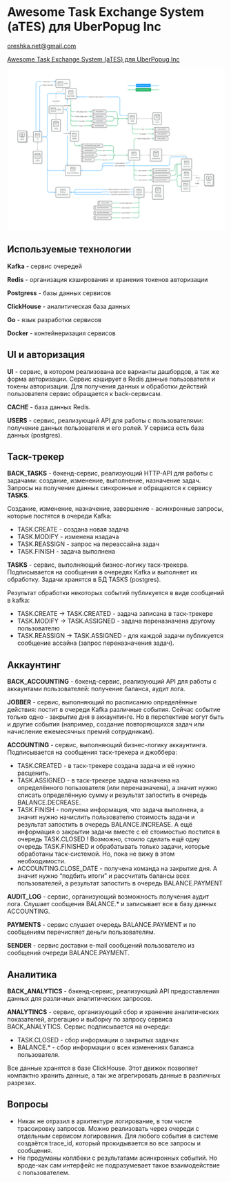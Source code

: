 # Awesome Task Exchange System (aTES) для UberPopug Inc

oreshka.net@gmail.com

[Awesome Task Exchange System (aTES) для UberPopug Inc](/HOMEWORK.md)

![Архитектура LVL 0](/arch_lvl0.png "Архитектура LVL 0")

## Используемые технологии

**Kafka** - сервис очередей

**Redis** - организация кэширования и хранения токенов авторизации

**Postgress** - базы данных сервисов

**ClickHouse** - аналитическая база данных

**Go** - язык разработки сервисов

**Docker** - контейнеризация сервисов

## UI и авторизация

**UI** - сервис, в котором реализована все варианты дашбордов, а так же форма авторизации. Сервис кэширует в Redis данные пользователя и токены авторизации. Для получения данных и обработки действий пользователя сервис обращается к back-сервисам.

**CACHE** - база данных Redis.

**USERS** - сервис, реализующий API для работы с пользователями: получение данных пользователя и его ролей. У сервиса есть база данных (postgres).

## Таск-трекер

**BACK_TASKS** - бэкенд-сервис, реализующий HTTP-API для работы с задачами: создание, изменение, выполнение, назначение задач. Запросы на получение данных синхронные и обращаются к сервису **TASKS**.

Создание, изменение, назначение, завершение - асинхронные запросы, которые постятся в очереди Kafka:

- TASK.CREATE - создана новая задача
- TASK.MODIFY - изменена нзадача
- TASK.REASSIGN - запрос на переассайна задач
- TASK.FINISH - задача выполнена

**TASKS** - сервис, выполняющий бизнес-логику таск-трекера. Подписывается на сообщения в очередях Kafka и выполняет их обработку. Задачи хранятся в БД TASKS (postgres).

Результат обработки некоторых событий публикуется в виде сообщений в kafka:

- TASK.CREATE → TASK.CREATED - задача записана в таск-трекере
- TASK.MODIFY → TASK.ASSIGNED - задача переназначена другому пользователю
- TASK.REASSIGN → TASK.ASSIGNED - для каждой задачи публикуется сообщение ассайна (запрос переназначения задач).

## Аккаунтинг

**BACK_ACCOUNTING** - бэкенд-сервис, реализующий API для работы с аккаунтами пользователей: получение баланса, аудит лога.

**JOBBER** - сервис, выполняющий по расписанию определённые действия: постит в очереди Kafka различные события. Сейчас событие только одно - закрытие дня в аккаунтинге. Но в перспективе могут быть и другие события (например, создание повторяющихся задач или начисление ежемесячных премий сотрудникам).

**ACCOUNTING** - сервис, выполняющий бизнес-логику аккаунтинга. Подписывается на сообщения таск-трекера и джоббера:

- TASK.CREATED - в таск-трекере создана задача и её нужно расценить.
- TASK.ASSIGNED - в таск-трекере задача назначена на определённого пользователя (или переназначена), а значит нужно списать определённую сумму и результат запостить в очередь BALANCE.DECREASE.
- TASK.FINISH - получена информация, что задача выполнена, а значит нужно начислить пользователю стоимость задачи и результат запостить в очередь BALANCE.INCREASE. А ещё информация о закрытии задачи вместе с её стоимостью постится в очередь TASK.CLOSED
! Возможно, стоило сделать ещё одну очередь TASK.FINISHED и обрабатывать только задачи, которые обработаны таск-системой. Но, пока не вижу в этом необходимости.
- ACCOUNTING.CLOSE_DATE - получена команда на закрытие дня. А значит нужно “подбить итоги” и рассчитать балансы всех пользователей, а результат запостить в очередь BALANCE.PAYMENT

**AUDIT_LOG** - сервис, организующий возможность получения аудит лога. Слушает сообщения BALANCE.* и записывает все в базу данных ACCOUNTING.

**PAYMENTS** - сервис слушает очередь BALANCE.PAYMENT и по сообщениям перечисляет деньги пользователям.  

**SENDER** - сервис доставки e-mail сообщений пользователю из сообщений очереди BALANCE.PAYMENT.

## Аналитика

**BACK_ANALYTICS** - бэкенд-сервис, реализующий API предоставления данных для различных аналитических запросов.

**ANALYTINCS** - сервис, организующий сбор и хранение аналитических показателей, агрегацию и выборку по запросу сервиса BACK_ANALYTICS. Сервис подписывается на очереди:

- TASK.CLOSED - сбор информации о закрытых задачах
- BALANCE.* - сбор информации о всех изменениях баланса пользователя.

Все данные хранятся в базе ClickHouse. Этот движок позволяет компактно хранить данные, а так же агрегировать данные в различных разрезах.

## Вопросы

- Никак не отразил в архитектуре логирование, в том числе трассировку запросов. Можно реализовать через очереди с отдельным сервисом логирования. Для любого события в системе создаётся trace_id, который прокидывается во все запросы и сообщения.
- Не продуманы коллбеки с результатами асинхронных событий. Но вроде-как сам интерфейс не подразумевает такое взаимодействие с пользователем.